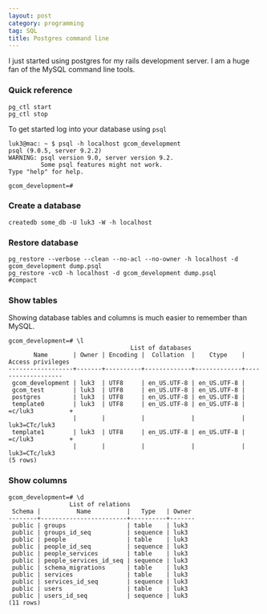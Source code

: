```yaml
---
layout: post
category: programming
tag: SQL
title: Postgres command line 
---
```


I just started using postgres for my rails development server. I am a huge fan of the MySQL command line tools.

### Quick reference
    pg_ctl start
    pg_ctl stop


To get started log into your database using `psql`

    luk3@mac: ~ $ psql -h localhost gcom_development
    psql (9.0.5, server 9.2.2)
    WARNING: psql version 9.0, server version 9.2.
             Some psql features might not work.
    Type "help" for help.

    gcom_development=# 

### Create a database

    createdb some_db -U luk3 -W -h localhost

### Restore database

    pg_restore --verbose --clean --no-acl --no-owner -h localhost -d gcom_development dump.psql
    pg_restore -vcO -h localhost -d gcom_development dump.psql                                   #compact

### Show tables

Showing database tables and columns is much easier to remember than MySQL.

    gcom_development=# \l
                                      List of databases
           Name       | Owner | Encoding |  Collation  |    Ctype    | Access privileges 
    ------------------+-------+----------+-------------+-------------+-------------------
     gcom_development | luk3  | UTF8     | en_US.UTF-8 | en_US.UTF-8 | 
     gcom_test        | luk3  | UTF8     | en_US.UTF-8 | en_US.UTF-8 | 
     postgres         | luk3  | UTF8     | en_US.UTF-8 | en_US.UTF-8 | 
     template0        | luk3  | UTF8     | en_US.UTF-8 | en_US.UTF-8 | =c/luk3          +
                      |       |          |             |             | luk3=CTc/luk3
     template1        | luk3  | UTF8     | en_US.UTF-8 | en_US.UTF-8 | =c/luk3          +
                      |       |          |             |             | luk3=CTc/luk3
    (5 rows)

### Show columns

    gcom_development=# \d
                     List of relations
     Schema |          Name          |   Type   | Owner 
    --------+------------------------+----------+-------
     public | groups                 | table    | luk3
     public | groups_id_seq          | sequence | luk3
     public | people                 | table    | luk3
     public | people_id_seq          | sequence | luk3
     public | people_services        | table    | luk3
     public | people_services_id_seq | sequence | luk3
     public | schema_migrations      | table    | luk3
     public | services               | table    | luk3
     public | services_id_seq        | sequence | luk3
     public | users                  | table    | luk3
     public | users_id_seq           | sequence | luk3
    (11 rows)
